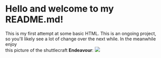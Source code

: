 <body>
  <div>
    <h1>
    <strong>Hello and welcome to my README.md!</strong>
    </h1>
    <p>This is my first attempt at some basic HTML. This is an ongoing project,<br> so you'll likely see a lot of change over the next while. In the meanwhile enjoy<br> this picture of the shuttlecraft <strong>Endeavour</strong>: <img src="https://images.pexels.com/photos/355906/pexels-photo-355906.jpeg?cs=srgb&dl=pexels-pixabay-355906.jpg&fm=jpg"/></p>
  <div>


  
</body>
 
